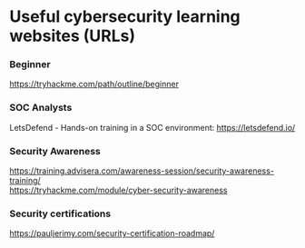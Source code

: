 # Useful cybersecurity learning websites (URLs)
   
### Beginner  
https://tryhackme.com/path/outline/beginner  
  
### SOC Analysts
LetsDefend - Hands-on training in a SOC environment: https://letsdefend.io/  
  
### Security Awareness  
https://training.advisera.com/awareness-session/security-awareness-training/  
https://tryhackme.com/module/cyber-security-awareness  
  
### Security certifications  
https://pauljerimy.com/security-certification-roadmap/  
